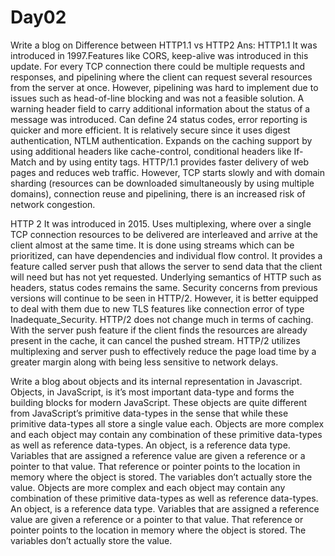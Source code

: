 # Day02
Write a blog on Difference between HTTP1.1 vs HTTP2
Ans:
 HTTP1.1
 It was introduced in 1997.Features like CORS, keep-alive was introduced in this update.
 For every TCP connection there could be multiple requests and responses, and pipelining where the client can request several resources from the server at once. However, pipelining was hard to implement due to issues such as head-of-line blocking and was not a feasible solution.
A warning header field to carry additional information about the status of a message was introduced. Can define 24 status codes, error reporting is quicker and more efficient.
It is relatively secure since it uses digest authentication, NTLM authentication.
Expands on the caching support by using additional headers like cache-control, conditional headers like If-Match and by using entity tags.
HTTP/1.1 provides faster delivery of web pages and reduces web traffic. However, TCP starts slowly and with domain sharding (resources can be downloaded simultaneously by using multiple domains), connection reuse and pipelining, there is an increased risk of network congestion.

HTTP 2
It was introduced in 2015.
Uses multiplexing, where over a single TCP connection resources to be delivered are interleaved and arrive at the client almost at the same time. It is done using streams which can be prioritized, can have dependencies and individual flow control.
It provides a feature called server push that allows the server to send data that the client will need but has not yet requested.
Underlying semantics of HTTP such as headers, status codes remains the same.
Security concerns from previous versions will continue to be seen in HTTP/2. However, it is better equipped to deal with them due to new TLS features like connection error of type Inadequate_Security.
HTTP/2 does not change much in terms of caching. With the server push feature if the client finds the resources are already present in the cache, it can cancel the pushed stream.
HTTP/2 utilizes multiplexing and server push to effectively reduce the page load time by a greater margin along with being less sensitive to network delays.

Write a blog about objects and its internal representation in Javascript.
Objects, in JavaScript, is it’s most important data-type and forms the building blocks for modern JavaScript. These objects are quite different from JavaScript’s primitive data-types in the sense that while these primitive data-types all store a single value each.
Objects are more complex and each object may contain any combination of these primitive data-types as well as reference data-types.
An object, is a reference data type. Variables that are assigned a reference value are given a reference or a pointer to that value. That reference or pointer points to the location in memory where the object is stored. The variables don’t actually store the value.
Objects are more complex and each object may contain any combination of these primitive data-types as well as reference data-types.
An object, is a reference data type. Variables that are assigned a reference value are given a reference or a pointer to that value. 
That reference or pointer points to the location in memory where the object is stored. The variables don’t actually store the value.

